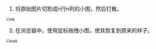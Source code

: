 1. 将原始图片切割成n行n列的小图，然后打散。

<img src="D:\work\canvas\canvasLesson-all\课堂练习1\拼图.jpg" alt="拼图" style="zoom:50%;" />



2. 在浏览器中，使用鼠标拖拽小图，使其恢复到原来的样子。



<img src="D:\work\canvas\canvasLesson-all\课堂练习1\原始图.jpg" alt="原始图" style="zoom:50%;" />

















